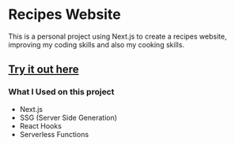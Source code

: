 # Recipes Website

This is a personal project using Next.js to create a recipes website, improving my coding skills and also my cooking skills.

## [Try it out here](https://recipes-website.lnardon.vercel.app/ "Homepage")

### What I Used on this project

- Next.js
- SSG (Server Side Generation)
- React Hooks
- Serverless Functions
